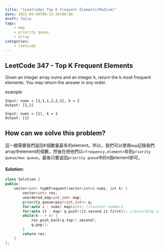 ```yaml
---
title: "[Leetcode] Top K Frequent Elements(Medium)"
date: 2022-04-09T06:22:34+08:00
draft: false
tags:
    - map
    - priority queue
    - array
categories:
    - leetcode
---
```


## LeetCode 347 - Top K Frequent Elements

Given an integer array nums and an integer k, return the k most frequent elements. You may return the answer in any order.

example
```
Input: nums = [1,1,1,2,2,3], k = 2
Output: [1,2]
```
```
Input: nums = [1], k = 1
Output: [1]
```

## How can we solve this problem?
這一題需要我們返回K個數量最多的element。所以，我們可以使用`map`記錄我們array中element的個數，然後在把他們以`<frequency,element>`存到`priority queue/max queue`，最後只要返回`priority queue`中的`k`個element即可。
<!-- For solving this problem, we need to know the frequency of each number in the array, so we need to iterate the array and it will take `O(n) times` for counting, also the frequency of each number needs to be stored in a place(`like map`). Then we can get the answer by ascending order of the frequency(`using priority queue`). -->

<!-- ## The solving steps:
1. iterate整個array並以`map`保存數值和frequency
2. revere map中的key和value並保存到`priority queue`.
3. 從`priority queue`中獲取Top K個 element -->
<!-- 1. iterate the array and store the frequency of each number to a `map`
2. reverse all key and value that stored in the map and push to a `priority queue`.
3. get the top k element from the `priority queue` -->
#### Solution:
```c++
class Solution {
public:
    vector<int> topKFrequent(vector<int>& nums, int k) {
        vector<int> res;
        unordered_map<int,int> map;
        priority_queue<pair<int,int>> q;
        for(auto i : nums) map[i]++; //counter numbers 
        for(auto it : map) q.push({it.second,it.first}); //according to the second for priority
        while(k-- > 0) {
            res.push_back(q.top().second);
            q.pop();
        }
        return res;
    }
};
```

